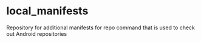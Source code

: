 # local_manifests
Repository for additional manifests for repo command that is used to check out Android repositories
